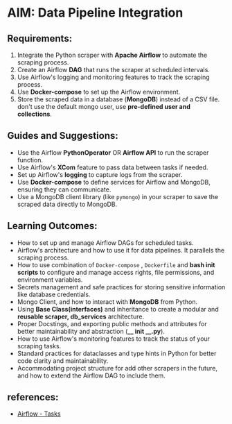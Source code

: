 # AIM: Data Pipeline Integration

## Requirements:
1. Integrate the Python scraper with **Apache Airflow** to automate the scraping process.
2. Create an Airflow **DAG** that runs the scraper at scheduled intervals.
3. Use Airflow's logging and monitoring features to track the scraping process.
4. Use **Docker-compose** to set up the Airflow environment.
5. Store the scraped data in a database (**MongoDB**) instead of a CSV file. don't use the default mongo user, use **pre-defined user and collections**.

## Guides and Suggestions:
- Use the Airflow **PythonOperator** OR **Airflow API**  to run the scraper function.
- Use Airflow's **XCom** feature to pass data between tasks if needed.
- Set up Airflow's **logging** to capture logs from the scraper.
- Use **Docker-compose** to define services for Airflow and MongoDB, ensuring they can communicate.
- Use a MongoDB client library (like `pymongo`) in your scraper to save the scraped data directly to MongoDB.

## Learning Outcomes:
- How to set up and manage Airflow DAGs for scheduled tasks.
- Airflow's architecture and how to use it for data pipelines. It parallels the scraping process.
- How to use combination of `Docker-compose` , `Dockerfile` and **bash init scripts** to configure and manage access rights, file permissions, and environment variables.
- Secrets management and safe practices for storing sensitive information like database credentials.
- Mongo Client, and how to interact with **MongoDB** from Python.
- Using **Base Class(interfaces)** and inheritance to create a modular and **reusable scraper, db_services** architecture.
- Proper Docstings, and exporting public methods and attributes for better maintainability and abstraction (**__ init __.py**). 
- How to use Airflow's monitoring features to track the status of your scraping tasks.
- Standard practices for dataclasses and type hints in Python for better code clarity and maintainability.
- Accommodating project structure for add other scrapers in the future, and how to extend the Airflow DAG to include them.

## references:
- [Airflow - Tasks](https://airflow.apache.org/docs/apache-airflow/stable/core-concepts/tasks.html)